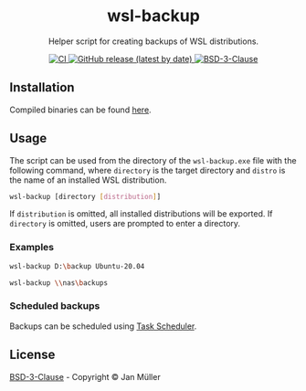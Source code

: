 <h1 align="center">wsl-backup</h1>

<p align="center">
  Helper script for creating backups of WSL distributions.
</p>

<p align="center">
  <a href="https://github.com/DerYeger/wsl-backup/actions/workflows/ci.yml">
    <img alt="CI" src="https://img.shields.io/github/workflow/status/DerYeger/wsl-backup/CI?label=ci&logo=github&color=#4DC71F">
  </a>
  <a href="https://github.com/DerYeger/wsl-backup/releases/latest">
    <img alt="GitHub release (latest by date)" src="https://img.shields.io/github/v/release/DerYeger/wsl-backup">
  </a>
  <a href="https://opensource.org/licenses/BSD-3-Clause">
    <img alt="BSD-3-Clause" src="https://img.shields.io/github/license/DerYeger/wsl-backup">
  </a>
</p>

## Installation

Compiled binaries can be found [here](https://github.com/DerYeger/wsl-backup/releases/latest).

## Usage

The script can be used from the directory of the `wsl-backup.exe` file with the following command, where `directory` is the target directory and `distro` is the name of an installed WSL distribution.

```bash
wsl-backup [directory [distribution]]
```

If `distribution` is omitted, all installed distributions will be exported.
If `directory` is omitted, users are prompted to enter a directory.

### Examples

```bash
wsl-backup D:\backup Ubuntu-20.04
```

```bash
wsl-backup \\nas\backups
```

### Scheduled backups

Backups can be scheduled using [Task Scheduler](https://www.windowscentral.com/how-create-automated-task-using-task-scheduler-windows-10).

## License

[BSD-3-Clause](./LICENSE) - Copyright &copy; Jan Müller

